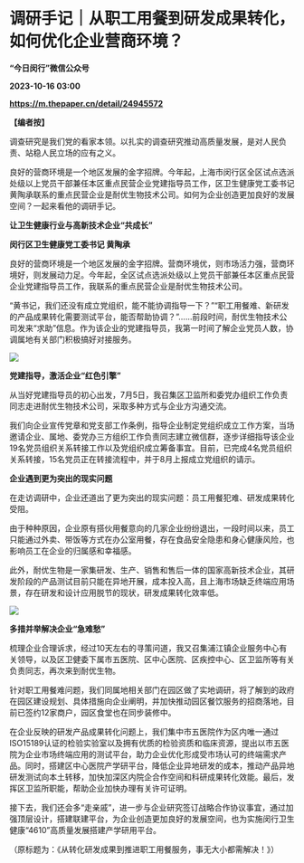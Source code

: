 # 调研手记｜从职工用餐到研发成果转化，如何优化企业营商环境？
**“今日闵行”微信公众号**

**2023-10-16 03:00**

**https://m.thepaper.cn/detail/24945572**

**【编者按】**

调查研究是我们党的看家本领。以扎实的调查研究推动高质量发展，是对人民负责、站稳人民立场的应有之义。

良好的营商环境是一个地区发展的金字招牌。今年起，上海市闵行区全区试点选派处级以上党员干部兼任本区重点民营企业党建指导员工作，区卫生健康党工委书记黄陶承联系的重点民营企业是耐优生物技术公司。如何为企业创造更加良好的发展空间？一起来看他的调研手记。

**让卫生健康行业与高新技术企业“共成长”**

**闵行区卫生健康党工委书记 黄陶承**

良好的营商环境是一个地区发展的金字招牌。营商环境优，则市场活力强，营商环境好，则发展动力足。今年起，全区试点选派处级以上党员干部兼任本区重点民营企业党建指导员工作，我联系的重点民营企业是耐优生物技术公司。

“黄书记，我们还没有成立党组织，能不能协调指导一下？”“职工用餐难、新研发的产品成果转化需要测试平台，能否帮助协调？”……前段时间，耐优生物技术公司发来“求助”信息。作为该企业的党建指导员，我第一时间了解企业党员人数，协调属地有关部门积极搞好对接服务。

![](https://imagecloud.thepaper.cn/thepaper/image/274/285/804.jpg)

**党建指导，激活企业“红色引擎”**

从当好党建指导员的初心出发，7月5日，我召集区卫监所和委党办组织工作负责同志走进耐优生物技术公司，采取多种方式与企业方沟通交流。

我们向企业宣传党章和党支部工作条例，指导企业制定党组织成立工作方案，当场邀请企业、属地、委党办三方组织工作负责同志建立微信群，逐步详细指导该企业19名党员组织关系转接工作以及党组织成立筹备事宜。目前，已完成4名党员组织关系转接，15名党员正在转接流程中，并于8月上报成立党组织的请示。

**企业遇到更为突出的现实问题**

在走访调研中，企业还道出了更为突出的现实问题：员工用餐犯难、研发成果转化受阻。

由于种种原因，企业原有搭伙用餐意向的几家企业纷纷退出，一段时间以来，员工只能通过外卖、带饭等方式在办公室用餐，存在食品安全隐患和身心健康风险，也影响员工在企业的归属感和幸福感。

此外，耐优生物是一家集研发、生产、销售和售后一体的国家高新技术企业，其研发阶段的产品测试目前只能在异地开展，成本投入高，且上海市场缺乏终端应用场景，存在研发和设计应用脱节的现状，研发成果转化效率低。

![](https://imagecloud.thepaper.cn/thepaper/image/274/285/805.png)

**多措并举解决企业“急难愁”**

梳理企业合理诉求，经过10天左右的寻策问道，我又召集浦江镇企业服务中心有关领导，以及区卫健委下属市五医院、区中心医院、区疾控中心、区卫监所等有关负责同志，再次来到耐优生物。

针对职工用餐难问题，我们同属地相关部门在园区做了实地调研，将了解到的政府在园区建设规划、具体措施向企业阐明，并加快推动园区餐饮服务的招商落地，目前已签约12家商户，园区食堂也在同步装修中。

在企业反映的研发产品成果转化问题上，我们集中市五医院作为区内唯一通过ISO15189认证的检验实验室以及拥有优质的检验资质和临床资源，提出以市五医院为企业市场终端应用的测试平台，助力企业优化形成受市场认可的终端需求产品。同时，搭建区中心医院产学研平台，降低企业异地研发的成本，推动产品异地研发测试向本土转移，加快加深区内院企合作空间和科研成果转化效能。最后，发挥区卫监所职能，帮助企业加快办理有关许可证明。

接下去，我们还会多“走亲戚”，进一步与企业研究签订战略合作协议事宜，通过加强顶层设计，搭建联建平台，为企业创造更加良好的发展空间，也为实施闵行卫生健康“4610”高质量发展搭建产学研用平台。

（原标题为：《从转化研发成果到推进职工用餐服务，事无大小都需解决！》）